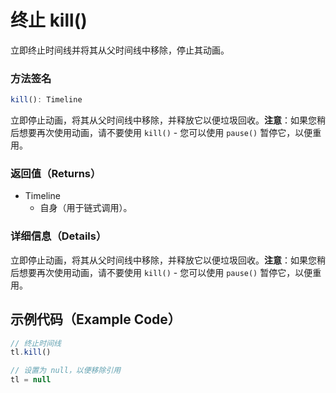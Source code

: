 # 终止 kill()

立即终止时间线并将其从父时间线中移除，停止其动画。

### 方法签名

```typescript
kill(): Timeline
```

立即停止动画，将其从父时间线中移除，并释放它以便垃圾回收。**注意**：如果您稍后想要再次使用动画，请不要使用 `kill()` - 您可以使用 `pause()` 暂停它，以便重用。

### 返回值（Returns）

- Timeline
  - 自身（用于链式调用）。

### 详细信息（Details）

立即停止动画，将其从父时间线中移除，并释放它以便垃圾回收。**注意**：如果您稍后想要再次使用动画，请不要使用 `kill()` - 您可以使用 `pause()` 暂停它，以便重用。

## 示例代码（Example Code）

```javascript
// 终止时间线
tl.kill()

// 设置为 null，以便移除引用
tl = null
```
